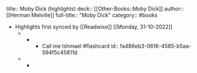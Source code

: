 title:: Moby Dick (highlights)
deck:: [[Other-Books::Moby Dick]]
author:: [[Herman Melville]]
full-title:: "Moby Dick"
category:: #books

- Highlights first synced by [[Readwise]] [[Monday, 31-10-2022]]
	- -
		- Call me Ishmael #flashcard
		  id:: fa486eb3-0616-4585-b5aa-594f5c45811d
	- -